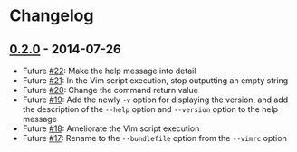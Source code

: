 # Changelog

## [0.2.0](https://github.com/mrk21/neobundle-cmd/tree/v0.2.0) - 2014-07-26

* Future [#22](https://github.com/mrk21/neobundle-cmd/issues/22): Make the help message into detail
* Future [#21](https://github.com/mrk21/neobundle-cmd/issues/21): In the Vim script execution, stop outputting an empty string
* Future [#20](https://github.com/mrk21/neobundle-cmd/issues/20): Change the command return value
* Future [#19](https://github.com/mrk21/neobundle-cmd/issues/19): Add the newly `-v` option for displaying the version, and add the description of the `--help` option and `--version` option to the help message
* Future [#18](https://github.com/mrk21/neobundle-cmd/issues/18): Ameliorate the Vim script execution
* Future [#17](https://github.com/mrk21/neobundle-cmd/issues/17): Rename to the `--bundlefile` option from the `--vimrc` option

